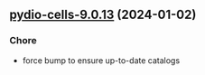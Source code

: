 

## [pydio-cells-9.0.13](https://github.com/truecharts/charts/compare/pydio-cells-9.0.12...pydio-cells-9.0.13) (2024-01-02)

### Chore



- force bump to ensure up-to-date catalogs